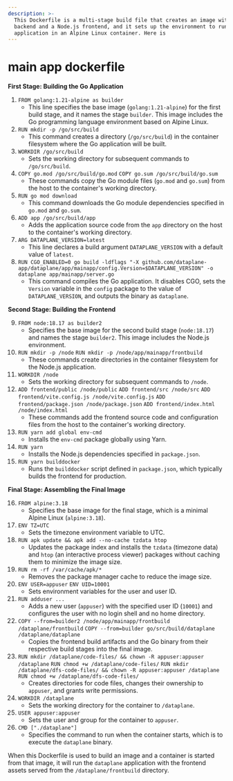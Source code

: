 ```yaml
---
description: >-
  This Dockerfile is a multi-stage build file that creates an image with a Go
  backend and a Node.js frontend, and it sets up the environment to run the
  application in an Alpine Linux container. Here is
---
```


# main app dockerfile



**First Stage: Building the Go Application**

1. `FROM golang:1.21-alpine as builder`
   * This line specifies the base image (`golang:1.21-alpine`) for the first build stage, and it names the stage `builder`. This image includes the Go programming language environment based on Alpine Linux.
2. `RUN mkdir -p /go/src/build`
   * This command creates a directory (`/go/src/build`) in the container filesystem where the Go application will be built.
3. `WORKDIR /go/src/build`
   * Sets the working directory for subsequent commands to `/go/src/build`.
4. `COPY go.mod /go/src/build/go.mod` `COPY go.sum /go/src/build/go.sum`
   * These commands copy the Go module files (`go.mod` and `go.sum`) from the host to the container's working directory.
5. `RUN go mod download`
   * This command downloads the Go module dependencies specified in `go.mod` and `go.sum`.
6. `ADD app /go/src/build/app`
   * Adds the application source code from the `app` directory on the host to the container's working directory.
7. `ARG DATAPLANE_VERSION=latest`
   * This line declares a build argument `DATAPLANE_VERSION` with a default value of `latest`.
8. `RUN CGO_ENABLED=0 go build -ldflags "-X github.com/dataplane-app/dataplane/app/mainapp/config.Version=$DATAPLANE_VERSION" -o dataplane app/mainapp/server.go`
   * This command compiles the Go application. It disables CGO, sets the `Version` variable in the `config` package to the value of `DATAPLANE_VERSION`, and outputs the binary as `dataplane`.

**Second Stage: Building the Frontend**

9. `FROM node:18.17 as builder2`
   * Specifies the base image for the second build stage (`node:18.17`) and names the stage `builder2`. This image includes the Node.js environment.
10. `RUN mkdir -p /node` `RUN mkdir -p /node/app/mainapp/frontbuild`
    * These commands create directories in the container filesystem for the Node.js application.
11. `WORKDIR /node`
    * Sets the working directory for subsequent commands to `/node`.
12. `ADD frontend/public /node/public` `ADD frontend/src /node/src` `ADD frontend/vite.config.js /node/vite.config.js` `ADD frontend/package.json /node/package.json` `ADD frontend/index.html /node/index.html`
    * These commands add the frontend source code and configuration files from the host to the container's working directory.
13. `RUN yarn add global env-cmd`
    * Installs the `env-cmd` package globally using Yarn.
14. `RUN yarn`
    * Installs the Node.js dependencies specified in `package.json`.
15. `RUN yarn builddocker`
    * Runs the `builddocker` script defined in `package.json`, which typically builds the frontend for production.

**Final Stage: Assembling the Final Image**

16. `FROM alpine:3.18`
    * Specifies the base image for the final stage, which is a minimal Alpine Linux (`alpine:3.18`).
17. `ENV TZ=UTC`
    * Sets the timezone environment variable to UTC.
18. `RUN apk update && apk add --no-cache tzdata htop`
    * Updates the package index and installs the `tzdata` (timezone data) and `htop` (an interactive process viewer) packages without caching them to minimize the image size.
19. `RUN rm -rf /var/cache/apk/*`
    * Removes the package manager cache to reduce the image size.
20. `ENV USER=appuser` `ENV UID=10001`
    * Sets environment variables for the user and user ID.
21. `RUN adduser ...`
    * Adds a new user (`appuser`) with the specified user ID (`10001`) and configures the user with no login shell and no home directory.
22. `COPY --from=builder2 /node/app/mainapp/frontbuild /dataplane/frontbuild` `COPY --from=builder go/src/build/dataplane /dataplane/dataplane`
    * Copies the frontend build artifacts and the Go binary from their respective build stages into the final image.
23. `RUN mkdir /dataplane/code-files/ && chown -R appuser:appuser /dataplane` `RUN chmod +w /dataplane/code-files/` `RUN mkdir /dataplane/dfs-code-files/ && chown -R appuser:appuser /dataplane` `RUN chmod +w /dataplane/dfs-code-files/`
    * Creates directories for code files, changes their ownership to `appuser`, and grants write permissions.
24. `WORKDIR /dataplane`
    * Sets the working directory for the container to `/dataplane`.
25. `USER appuser:appuser`
    * Sets the user and group for the container to `appuser`.
26. `CMD ["./dataplane"]`
    * Specifies the command to run when the container starts, which is to execute the `dataplane` binary.

When this Dockerfile is used to build an image and a container is started from that image, it will run the `dataplane` application with the frontend assets served from the `/dataplane/frontbuild` directory.
